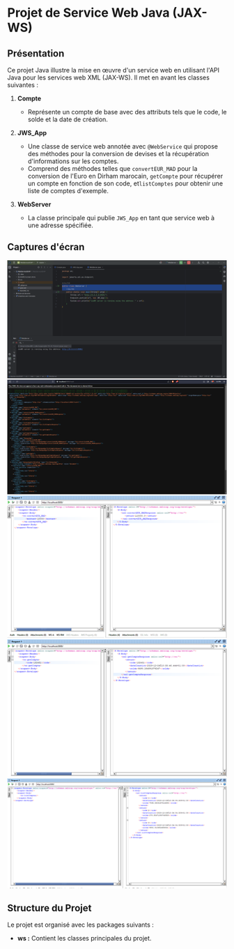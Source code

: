 # Projet de Service Web Java (JAX-WS)

## Présentation

Ce projet Java illustre la mise en œuvre d'un service web en utilisant l'API Java pour les services web XML (JAX-WS). Il met en avant les classes suivantes :

1. **Compte**

   - Représente un compte de base avec des attributs tels que le code, le solde et la date de création.

2. **JWS_App**

   - Une classe de service web annotée avec `@WebService` qui propose des méthodes pour la conversion de devises et la récupération d'informations sur les comptes.
   - Comprend des méthodes telles que `convertEUR_MAD` pour la conversion de l'Euro en Dirham marocain, `getCompte` pour récupérer un compte en fonction de son code, et`listComptes` pour obtenir une liste de comptes d'exemple.

3. **WebServer**
   - La classe principale qui publie `JWS_App` en tant que service web à une adresse spécifiée.

## Captures d'écran

![Demarrage du serveur](./screenshots/Demarrageduserveur.png)
![WSDL](./screenshots/WSDL.png)
![Convertion du EUR vers MAD](./screenshots/convertEUR_MAD.png)
![Methode getCompte](./screenshots/getCompte.png)
![Methode listComptes](./screenshots/listComptes.png)

## Structure du Projet

Le projet est organisé avec les packages suivants :

- **ws :** Contient les classes principales du projet.
